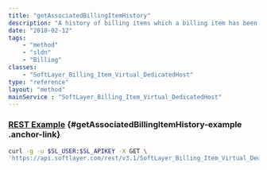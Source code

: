 ```yaml
---
title: "getAssociatedBillingItemHistory"
description: "A history of billing items which a billing item has been associated with."
date: "2018-02-12"
tags:
    - "method"
    - "sldn"
    - "Billing"
classes:
    - "SoftLayer_Billing_Item_Virtual_DedicatedHost"
type: "reference"
layout: "method"
mainService : "SoftLayer_Billing_Item_Virtual_DedicatedHost"
---
```


### [REST Example](#getAssociatedBillingItemHistory-example) <a href="/article/rest/"><i class="fas fa-question"></i></a> {#getAssociatedBillingItemHistory-example .anchor-link} 
```bash
curl -g -u $SL_USER:$SL_APIKEY -X GET \
'https://api.softlayer.com/rest/v3.1/SoftLayer_Billing_Item_Virtual_DedicatedHost/{SoftLayer_Billing_Item_Virtual_DedicatedHostID}/getAssociatedBillingItemHistory'
```
